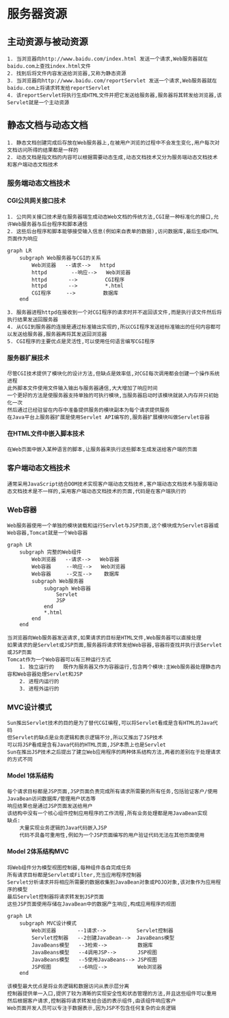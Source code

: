 # 服务器资源 #

## 主动资源与被动资源 ##

    1. 当浏览器向http://www.baidu.com/index.html 发送一个请求,Web服务器就在baidu.com上查找index.html文件
    2. 找到后将文件内容发送给浏览器,又称为静态资源
    3. 当浏览器向http://www.baidu.com/reportServlet 发送一个请求,Web服务器就在baidu.com上将请求转发给reportServlet
    4. 该reportServlet将执行生成HTML文件并把它发送给服务器,服务器将其转发给浏览器,该Servlet就是一个主动资源

## 静态文档与动态文档 ##

    1. 静态文档创建完成后存放在Web服务器上,在被用户浏览的过程中不会发生变化,用户每次对文档访问所得的结果都是一样的
    2. 动态文档是指文档的内容可以根据需要动态生成,动态文档技术又分为服务端动态文档技术和客户端动态文档技术

### 服务端动态文档技术 ###

#### CGI公共网关接口技术 ####

    1. 公共网关接口技术是在服务器端生成动态Web文档的传统方法,CGI是一种标准化的接口,允许Web服务器与后台程序和脚本通信
    2. 这些后台程序和脚本能够接受输入信息(例如来自表单的数据),访问数据库,最后生成HTML页面作为响应

```mermaid
graph LR
    subgraph Web服务器与CGI的关系
        Web浏览器   --请求-->   httpd
        httpd        --响应-->   Web浏览器
        httpd       -->         CGI程序
        httpd       -->         *.html
        CGI程序     -->         数据库
    end
```

    3. 服务器进程httpd在接收到一个对CGI程序的请求时并不返回该文件,而是执行该文件然后将执行结果发送回服务器
    4. 从CGI到服务器的连接是通过标准输出实现的,所以CGI程序发送给标准输出的任何内容都可以发送给服务器,服务器再将其发送回浏览器
    5. CGI程序的主要优点是灵活性,可以使用任何语言编写CGI程序

#### 服务器扩展技术 ####

    尽管CGI技术提供了模块化的设计方法,但缺点是效率低,对CGI每次调用都会创建一个操作系统进程
    此外脚本文件使用文件输入输出与服务器通信,大大增加了响应时间
    一个更好的方法是使服务器支持单独的可执行模块,当服务器启动时该模块就装入内存并只初始化一次
    然后通过已经驻留在内存中准备提供服务的模块副本为每个请求提供服务
    在Java平台上服务器扩展是使用Servlet API编写的,服务器扩展模块叫做Servlet容器

#### 在HTML文件中嵌入脚本技术 ####

    在Web页面中嵌入某种语言的脚本,让服务器来执行这些脚本生成发送给客户端的页面

### 客户端动态文档技术 ###

    通常采用JavaScript结合DOM技术实现客户端动态文档技术,客户端动态文档技术与服务端动态文档技术是不一样的,采用客户端动态文档技术的页面,代码是在客户端执行的

### Web容器 ###

    Web服务器使用一个单独的模块装载和运行Servlet与JSP页面,这个模块成为Servlet容器或Web容器,Tomcat就是一个Web容器

```mermaid
graph LR
    subgraph 完整的Web组件
        Web浏览器   --请求-->   Web容器
        Web容器     --响应-->   Web浏览器
        Web容器     --交互-->    数据库
        subgraph Web服务器
            subgraph Web容器
                Servlet
                JSP
            end
            *.html
        end
    end
```

    当浏览器向Web服务器发送请求,如果请求的目标是HTML文件,Web服务器可以直接处理
    如果请求的是Servlet或JSP页面,服务器将请求转发给Web容器,容器将查找并执行该Servlet或JSP页面
    Tomcat作为一个Web容器可以有三种运行方式
        1. 独立运行的   既作为服务器又作为容器运行,包含两个模块:主Web服务器处理静态内容和Web容器处理Servlet和JSP
        2. 进程内运行的
        3. 进程外运行的

### MVC设计模式 ###

    Sun推出Servlet技术的目的是为了替代CGI编程,可以将Servlet看成是含有HTML的Java代码
    但Servlet的缺点是业务逻辑和表示逻辑不分,所以又推出了JSP技术
    可以将JSP看成是含有Java代码的HTML页面,JSP本质上也是Servlet
    Sun在推出JSP技术之后提出了建立Web应用程序的两种体系结构方法,两者的差别在于处理请求的方式不同

#### Model 1体系结构 ####

    每个请求目标都是JSP页面,JSP页面负责完成所有请求所需要的所有任务,包括验证客户/使用JavaBean访问数据库/管理用户状态等
    响应结果也是通过JSP页面发送给用户
    该结构中没有一个核心组件控制应用程序的工作流程,所有业务处理都是用JavaBean实现
    缺点:
        大量实现业务逻辑的Java代码嵌入JSP
        代码不具备可重用性,例如为一个JSP页面编写的用户验证代码无法在其他页面使用

#### Model 2体系结构MVC ####

    将Web组件分为模型视图控制器,每种组件各自完成任务
    所有请求目标都是Servlet或Filter,充当应用程序控制器
    Servlet分析请求并将相应所需要的数据收集到JavaBean对象或POJO对象,该对象作为应用程序的模型
    最后Servlet控制器将请求转发到JSP页面
    这些JSP页面使用存储在JavaBean中的数据产生响应,构成应用程序的视图

```mermaid
graph LR
    subgraph MVC设计模式
        Web浏览器       --1请求-->          Servlet控制器
        Servlet控制器   --2创建JavaBean-->  JavaBeans模型
        JavaBeans模型   --3检索-->          数据库
        JavaBeans模型   --4调用JSP-->       JSP视图
        JavaBeans模型   --5使用JavaBeans--> JSP视图
        JSP视图         --6响应-->          Web浏览器
    end
```

    该模型最大优点是将业务逻辑和数据访问从表示层分离
    控制器提供单一入口,提供了较为清晰的实现安全性和状态管理的方法,并且这些组件可以重用
    然后根据客户请求,控制器将请求转发给合适的表示组件,由该组件响应客户
    Web页面开发人员可以专注于数据表示,因为JSP不包含任何复杂的业务逻辑